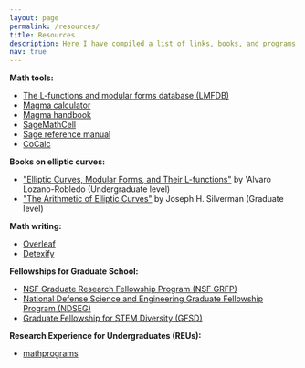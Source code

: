 ```yaml
---
layout: page
permalink: /resources/
title: Resources
description: Here I have compiled a list of links, books, and programs that have been useful to me. 
nav: true
---
```


<!-- For now, this page is assumed to be a static description of your courses. You can convert it to a collection similar to `_projects/` so that you can have a dedicated page for each course. -->

**Math tools:**
* [The L-functions and modular forms database (LMFDB)](https://www.lmfdb.org/)
* [Magma calculator](http://magma.maths.usyd.edu.au/calc/)
* [Magma handbook](http://magma.maths.usyd.edu.au/magma/handbook/)
* [SageMathCell](https://sagecell.sagemath.org/)
* [Sage reference manual](https://doc.sagemath.org/html/en/reference/index.html)
* [CoCalc](https://cocalc.com/)

**Books on elliptic curves:**
* ["Elliptic Curves, Modular Forms, and Their L-functions"](https://www.amazon.com/Elliptic-Modular-L-functions-Student-Mathematical/dp/0821852426) by \'Alvaro Lozano-Robledo (Undergraduate level)
* ["The Arithmetic of Elliptic Curves"](https://www.amazon.com/Arithmetic-Elliptic-Curves-Graduate-Mathematics/dp/0387094938) by Joseph H. Silverman (Graduate level)

**Math writing:**
* [Overleaf](https://www.overleaf.com/)
* [Detexify](https://detexify.kirelabs.org/classify.html)

**Fellowships for Graduate School:**
* [NSF Graduate Research Fellowship Program (NSF GRFP)](https://www.nsfgrfp.org/)
* [National Defense Science and Engineering Graduate Fellowship Program (NDSEG)](https://ndseg.org/)
* [Graduate Fellowship for STEM Diversity (GFSD)](https://stemfellowships.org/)

**Research Experience for Undergraduates (REUs):**
* [mathprograms](https://www.mathprograms.org/)

